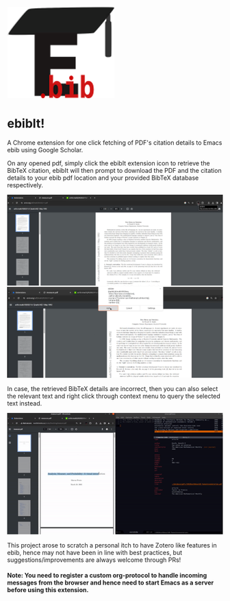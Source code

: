 ![ebibIt Icon](icons/icon250.png)

# ebibIt!

A Chrome extension for one click fetching of PDF's citation details to Emacs ebib using Google Scholar.

On any opened pdf, simply click the ebibIt extension icon to retrieve the BibTeX citation, ebibIt will then prompt to download the PDF and the citation details to your ebib pdf location and your provided BibTeX database respectively.

![ebibIt](media/screenshot1.png)
![ebibIt](media/screenshot2.png)

In case, the retrieved BibTeX details are incorrect, then you can also select the relevant text and right click through context menu to query the selected text instead.

![gif](media/functionality.gif)

This project arose to scratch a personal itch to have Zotero like features in ebib, hence may not have been in line with best practices, but suggestions/improvements are always welcome through PRs!

#### Note: You need to register a custom org-protocol to handle incoming messages from the browser and hence need to start Emacs as a server before using this extension. 
